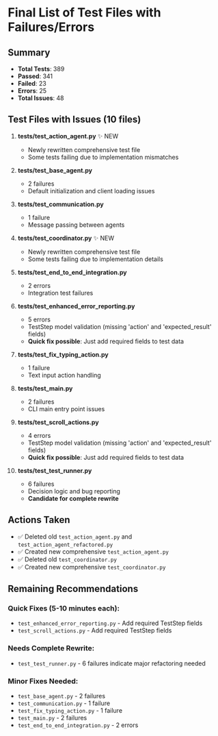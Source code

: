 # Final List of Test Files with Failures/Errors

## Summary
- **Total Tests**: 389
- **Passed**: 341 
- **Failed**: 23
- **Errors**: 25
- **Total Issues**: 48

## Test Files with Issues (10 files)

1. **tests/test_action_agent.py** ✨ NEW
   - Newly rewritten comprehensive test file
   - Some tests failing due to implementation mismatches

2. **tests/test_base_agent.py**
   - 2 failures
   - Default initialization and client loading issues

3. **tests/test_communication.py**
   - 1 failure
   - Message passing between agents

4. **tests/test_coordinator.py** ✨ NEW
   - Newly rewritten comprehensive test file  
   - Some tests failing due to implementation details

5. **tests/test_end_to_end_integration.py**
   - 2 errors
   - Integration test failures

6. **tests/test_enhanced_error_reporting.py**
   - 5 errors
   - TestStep model validation (missing 'action' and 'expected_result' fields)
   - **Quick fix possible**: Just add required fields to test data

7. **tests/test_fix_typing_action.py**
   - 1 failure
   - Text input action handling

8. **tests/test_main.py**
   - 2 failures
   - CLI main entry point issues

9. **tests/test_scroll_actions.py**
   - 4 errors
   - TestStep model validation (missing 'action' and 'expected_result' fields)
   - **Quick fix possible**: Just add required fields to test data

10. **tests/test_test_runner.py**
    - 6 failures
    - Decision logic and bug reporting
    - **Candidate for complete rewrite**

## Actions Taken
- ✅ Deleted old `test_action_agent.py` and `test_action_agent_refactored.py`
- ✅ Created new comprehensive `test_action_agent.py`
- ✅ Deleted old `test_coordinator.py`
- ✅ Created new comprehensive `test_coordinator.py`

## Remaining Recommendations

### Quick Fixes (5-10 minutes each):
- `test_enhanced_error_reporting.py` - Add required TestStep fields
- `test_scroll_actions.py` - Add required TestStep fields

### Needs Complete Rewrite:
- `test_test_runner.py` - 6 failures indicate major refactoring needed

### Minor Fixes Needed:
- `test_base_agent.py` - 2 failures
- `test_communication.py` - 1 failure  
- `test_fix_typing_action.py` - 1 failure
- `test_main.py` - 2 failures
- `test_end_to_end_integration.py` - 2 errors